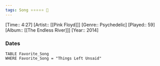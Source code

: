 ```yaml
---
tags: Song ⭐⭐⭐⭐⭐ 💛
---
```

[Time:: 4:27]
[Artist:: [[Pink Floyd]]]
[Genre:: Psychedelic]
[Played:: 59]
[Album:: [[The Endless River]]]
[Year:: 2014]
### Dates
````dataview
TABLE Favorite_Song
WHERE Favorite_Song = "Things Left Unsaid"
````